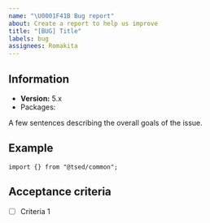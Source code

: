 ```yaml
---
name: "\U0001F41B Bug report"
about: Create a report to help us improve
title: "[BUG] Title"
labels: bug
assignees: Romakita
---
```


## Information

- **Version:** 5.x
- Packages:

A few sentences describing the overall goals of the issue.

## Example

```
import {} from "@tsed/common";

```

## Acceptance criteria

- [ ] Criteria 1
